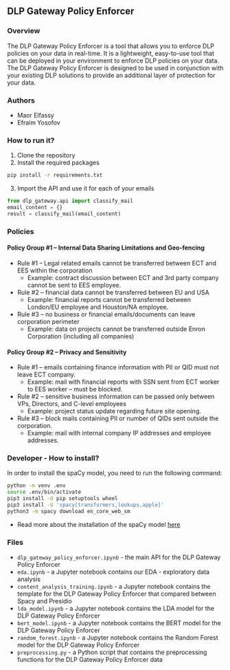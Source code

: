 ## DLP Gateway Policy Enforcer

### Overview
The DLP Gateway Policy Enforcer is a tool that allows you to enforce DLP policies on your data in real-time. It is a lightweight, easy-to-use tool that can be deployed in your environment to enforce DLP policies on your data. The DLP Gateway Policy Enforcer is designed to be used in conjunction with your existing DLP solutions to provide an additional layer of protection for your data.

### Authors
- Maor Elfassy
- Efraim Yosofov

### How to run it?
1. Clone the repository
2. Install the required packages
```bash
pip install -r requirements.txt
```
3. Import the API and use it for each of your emails
```python
from dlp_gateway.api import classify_mail
email_content = {}
result = classify_mail(email_content)
```


### Policies
#### Policy Group #1 – Internal Data Sharing Limitations and Geo-fencing
- Rule #1 – Legal related emails cannot be transferred between ECT and EES within the corporation 
  - Example: contract discussion between ECT and 3rd party company cannot be sent to EES employee.
- Rule #2 – financial data cannot be transferred between EU and USA 
  - Example: financial reports cannot be transferred between London/EU employee and Houston/NA employee.
- Rule #3 – no business or financial emails/documents can leave corporation perimeter 
  - Example: data on projects cannot be transferred outside Enron Corporation (including all companies)
#### Policy Group #2 – Privacy and Sensitivity
- Rule #1 – emails containing finance information with PII or QID must not leave ECT company. 
  - Example: mail with financial reports with SSN sent from ECT worker to EES worker – must be blocked.
- Rule #2 – sensitive business information can be passed only between VPs, Directors, and C-level employees 
  - Example: project status update regarding future site opening.
- Rule #3 – block mails containing PII or number of QIDs sent outside the corporation. 
  - Example: mail with internal company IP addresses and employee addresses.


### Developer - How to install?
In order to install the spaCy model, you need to run the following command:
```bash
python -m venv .env
source .env/bin/activate
pip3 install -U pip setuptools wheel
pip3 install -U 'spacy[transformers,lookups,apple]'
python3 -m spacy download en_core_web_sm
```
* Read more about the installation of the spaCy model [here](https://spacy.io/usage/models)


###  Files
- `dlp_gateway_policy_enforcer.ipynb` - the main API for the DLP Gateway Policy Enforcer
- `eda.ipynb` - a Jupyter notebook contains our EDA - exploratory data analysis
- `content_analysis_training.ipynb` - a Jupyter notebook contains the template for the DLP Gateway Policy Enforcer that compared between Spacy and Presidio
- `lda_model.ipynb` - a Jupyter notebook contains the LDA model for the DLP Gateway Policy Enforcer
- `bert_model.ipynb` - a Jupyter notebook contains the BERT model for the DLP Gateway Policy Enforcer
- `random_forest.ipynb` - a Jupyter notebook contains the Random Forest model for the DLP Gateway Policy Enforcer
- `preprocessing.py` - a Python script that contains the preprocessing functions for the DLP Gateway Policy Enforcer data

#####  

